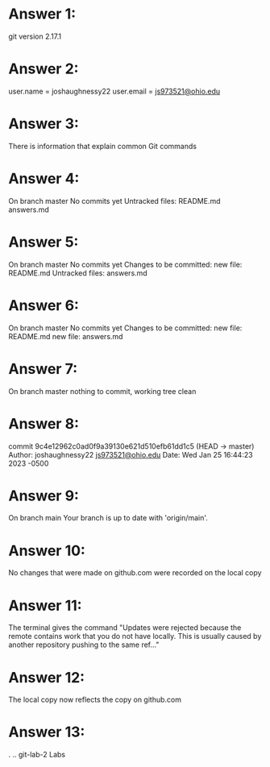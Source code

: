 # Answer 1: 
git version 2.17.1

# Answer 2: 
user.name = joshaughnessy22
user.email = js973521@ohio.edu

# Answer 3: 
There is information that explain common Git commands

# Answer 4: 
On branch master
No commits yet
Untracked files: README.md answers.md

# Answer 5: 
On branch master
No commits yet
Changes to be committed: 
new file: README.md
Untracked files: 
answers.md

# Answer 6:
On branch master
No commits yet
Changes to be committed:
new file: README.md
new file: answers.md

# Answer 7:
On branch master
nothing to commit, working tree clean

# Answer 8: 
commit 9c4e12962c0ad0f9a39130e621d510efb61dd1c5 (HEAD -> master)
Author: joshaughnessy22 js973521@ohio.edu
Date: Wed Jan 25 16:44:23 2023 -0500

# Answer 9: 
On branch main
Your branch is up to date with 'origin/main'.

# Answer 10: 
No changes that were made on github.com were recorded on the local copy

# Answer 11:
The terminal gives the command "Updates were rejected because the remote contains work that you do not have locally. This is usually caused by another repository pushing to the same ref..."

# Answer 12:
The local copy now reflects the copy on github.com

# Answer 13: 
.  ..  git-lab-2  Labs
